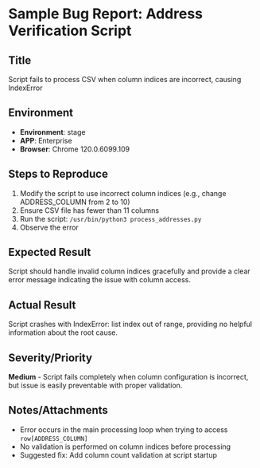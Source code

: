# Sample Bug Report: Address Verification Script

## Title
Script fails to process CSV when column indices are incorrect, causing IndexError

## Environment
- **Environment**: stage
- **APP**: Enterprise
- **Browser**: Chrome 120.0.6099.109

## Steps to Reproduce
1. Modify the script to use incorrect column indices (e.g., change ADDRESS_COLUMN from 2 to 10)
2. Ensure CSV file has fewer than 11 columns
3. Run the script: `/usr/bin/python3 process_addresses.py`
4. Observe the error

## Expected Result
Script should handle invalid column indices gracefully and provide a clear error message indicating the issue with column access.

## Actual Result
Script crashes with IndexError: list index out of range, providing no helpful information about the root cause.

## Severity/Priority
**Medium** - Script fails completely when column configuration is incorrect, but issue is easily preventable with proper validation.

## Notes/Attachments
- Error occurs in the main processing loop when trying to access `row[ADDRESS_COLUMN]`
- No validation is performed on column indices before processing
- Suggested fix: Add column count validation at script startup

